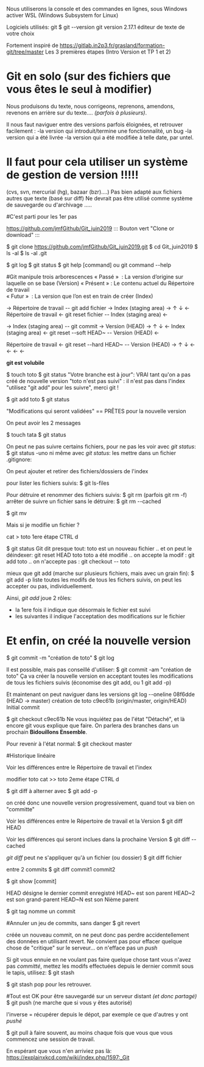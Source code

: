  Nous utiliserons la console et des commandes en lignes, sous Windows activer WSL (Windows Subsystem for Linux)


Logiciels utilisés:
git
	$ git --version
	git version 2.17.1
éditeur de texte de votre choix

Fortement inspiré de 
https://gitlab.in2p3.fr/grasland/formation-git/tree/master
Les 3 premières étapes (Intro Version et TP 1 et 2)

# Git en solo (sur des fichiers que vous êtes le seul à modifier)

Nous produisons du texte, nous corrigeons, reprenons, amendons,
revenons en arrière sur du texte.... *(parfois à plusieurs)*.

Il nous faut naviguer entre des versions parfois éloignées, et retrouver facilement :
	-la version qui introduit/termine une fonctionnalité, un bug
	-la version qui a été livrée
	-la version qui a été modifiée à telle date, par untel.

# Il faut pour cela utiliser un système de gestion de version !!!!!
(cvs, svn, mercurial (hg), bazaar (bzr)....)
Pas bien adapté aux fichiers autres que texte (basé sur diff)
Ne devrait pas être utilisé comme système de sauvegarde ou d'archivage .....

#C'est parti pour les 1er pas

https://github.com/jmfGithub/Git_juin2019
		::: Bouton vert "Clone or download" :::

$ git clone https://github.com/jmfGithub/Git_juin2019.git
$ cd Git_juin2019
$ ls -al
$ ls -al .git

$ git log
$ git status
$ git help [command] ou git command --help 

#Git manipule trois arborescences
« Passé »   : La version d’origine sur laquelle on se base (Version)
« Présent » : Le contenu actuel du Répertoire de travail              
« Futur »   : La version que l’on est en train de créer    (Index)	

 →  Répertoire de travail -- git  add fichier ->	Index (staging area) →
↑ 																													 				    ↓
 ← Répertoire de travail <- git reset fichier -- Index (staging area)  ←

 → Index (staging area)      -- git  commit ->	    			Version (HEAD) →
↑ 																													 				      ↓
 ← Index (staging area)  <- git reset --soft HEAD~ --		  Version (HEAD) ←
       
   Répertoire de travail <- git reset --hard HEAD~  --   Version (HEAD) → 
	    ↑																														       ↓
			 ←											←										←							     ←


__git est volubile__

$ touch toto
$ git status
"Votre branche est à jour":  VRAI tant qu'on a pas créé de nouvelle version
"toto n'est pas suivi"    :  il n'est pas dans l'index
"utilisez "git add" pour les suivre", merci git !

$ git add toto
$ git status

"Modifications qui seront validées"  == PRÊTES pour la nouvelle version

On peut avoir les 2 messages

$ touch tata
$ git status

On peut ne pas suivre certains fichiers, pour ne pas les voir avec *git status*:
$ git status -uno
ni même avec *git status*: les mettre dans un fichier .gitignore:

On peut ajouter et retirer des fichiers/dossiers de l'index

pour lister les fichiers suivis:
$ git ls-files

Pour détruire et renommer des fichiers suivis:
$ git rm  (parfois git rm -f)
arrêter de suivre un fichier sans le détruire:
$ git rm --cached

$ git mv

Mais si je modifie un fichier ?

cat > toto
1ere étape
CTRL d

$ git status
Git dit presque tout:
toto est un nouveau fichier .. et on peut le déindexer: git reset HEAD toto
toto a été modifié          .. on accepte la modif    : git add toto
                            .. on n'accepte pas       : git checkout -- toto

mieux que git add (marche sur plusieurs fichiers, mais avec un grain fin):
$ git add -p
liste toutes les modifs de tous les fichers suivis, on peut les accepter ou pas, individuellement.

Ainsi, *git add* joue 2 rôles:
 - la 1ere fois il indique que désormais le fichier est suivi
 - les suivantes il indique l'acceptation des modifications sur le fichier


# Et enfin, on créé la nouvelle version
$ git commit -m "création de toto"
$ git log

Il est possible, mais pas conseillé d'utiliser:
$ git commit -am "création de toto"
Ça va créer la nouvelle version en acceptant toutes les modifications de tous les fichiers suivis (économise des git add, ou 1 git add -p)

Et maintenant on peut naviguer dans les versions
git log --oneline
08f6dde (HEAD -> master) création de toto
c9ec61b (origin/master, origin/HEAD) Initial commit

$ git checkout c9ec61b
Ne vous inquiétez pas de l'état "Détaché", et là encore git vous explique que faire. On parlera des branches dans un prochain __Bidouillons Ensemble__.

Pour revenir à l'état normal:
$ git checkout master

#Historique linéaire

Voir les différences entre le Répertoire de travail et l'index

modifier toto
cat >> toto
2eme étape
CTRL d

$ git diff
à alterner avec
$ git add -p

on créé donc une nouvelle version progressivement, quand tout va bien on "committe"

Voir les différences entre le Répertoire de travail et la Version
$ git diff HEAD

Voir les différences qui seront inclues dans la prochaine Version
$ git diff --cached

*git diff* peut ne s'appliquer qu'à un fichier (ou dossier)
$ git diff fichier

entre 2 commits
$ git diff commit1 commit2

$ git show [commit]

HEAD		désigne le dernier commit enregistré
HEAD~		est son parent
HEAD~2	est son grand-parent 
HEAD~N  est son Nième parent

$ git tag nomme un commit

#Annuler un jeu de commits, sans danger
$ git revert

créée un nouveau commit, on ne peut donc pas perdre accidentellement des données en utilisant revert. Ne convient pas pour effacer quelque chose de "critique" sur le serveur... on n'efface pas un *push*


Si git vous ennuie en ne voulant pas faire quelque chose tant vous n'avez pas *committé*, mettez les modifs effectuées depuis le dernier commit sous le tapis, utilisez:
$ git stash

$ git stash pop
pour les retrouver.

#Tout est OK pour être sauvegardé sur un serveur distant *(et donc partagé)*
$ git push  (ne marche que si vous y êtes autorisé)

l'inverse = récupérer depuis le dépot, par exemple ce que d'autres y ont *pushé*

$ git pull
à faire souvent, au moins chaque fois que vous que vous commencez une session de travail.

En espérant que vous n'en arriviez pas là:
https://explainxkcd.com/wiki/index.php/1597:_Git


